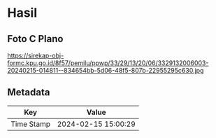 # Hasil

## Foto C Plano

https://sirekap-obj-formc.kpu.go.id/8f57/pemilu/ppwp/33/29/13/20/06/3329132006003-20240215-014811--834654bb-5d06-48f5-807b-22955295c630.jpg


## Metadata

| Key        | Value               |
| ---------- | ------------------- |
| Time Stamp | 2024-02-15 15:00:29 |




